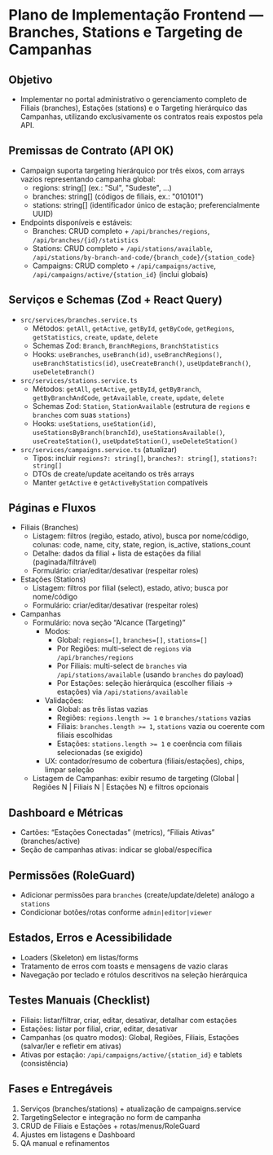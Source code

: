 # Plano de Implementação Frontend — Branches, Stations e Targeting de Campanhas

## Objetivo
- Implementar no portal administrativo o gerenciamento completo de Filiais (branches), Estações (stations) e o Targeting hierárquico das Campanhas, utilizando exclusivamente os contratos reais expostos pela API.

## Premissas de Contrato (API OK)
- Campaign suporta targeting hierárquico por três eixos, com arrays vazios representando campanha global:
  - regions: string[] (ex.: "Sul", "Sudeste", ...)
  - branches: string[] (códigos de filiais, ex.: "010101")
  - stations: string[] (identificador único de estação; preferencialmente UUID)
- Endpoints disponíveis e estáveis:
  - Branches: CRUD completo + `/api/branches/regions`, `/api/branches/{id}/statistics`
  - Stations: CRUD completo + `/api/stations/available`, `/api/stations/by-branch-and-code/{branch_code}/{station_code}`
  - Campaigns: CRUD completo + `/api/campaigns/active`, `/api/campaigns/active/{station_id}` (inclui globais)

## Serviços e Schemas (Zod + React Query)
- `src/services/branches.service.ts`
  - Métodos: `getAll`, `getActive`, `getById`, `getByCode`, `getRegions`, `getStatistics`, `create`, `update`, `delete`
  - Schemas Zod: `Branch`, `BranchRegions`, `BranchStatistics`
  - Hooks: `useBranches`, `useBranch(id)`, `useBranchRegions()`, `useBranchStatistics(id)`, `useCreateBranch()`, `useUpdateBranch()`, `useDeleteBranch()`
- `src/services/stations.service.ts`
  - Métodos: `getAll`, `getActive`, `getById`, `getByBranch`, `getByBranchAndCode`, `getAvailable`, `create`, `update`, `delete`
  - Schemas Zod: `Station`, `StationAvailable` (estrutura de `regions` e `branches` com suas `stations`)
  - Hooks: `useStations`, `useStation(id)`, `useStationsByBranch(branchId)`, `useStationsAvailable()`, `useCreateStation()`, `useUpdateStation()`, `useDeleteStation()`
- `src/services/campaigns.service.ts` (atualizar)
  - Tipos: incluir `regions?: string[]`, `branches?: string[]`, `stations?: string[]`
  - DTOs de create/update aceitando os três arrays
  - Manter `getActive` e `getActiveByStation` compatíveis

## Páginas e Fluxos
- Filiais (Branches)
  - Listagem: filtros (região, estado, ativo), busca por nome/código, colunas: code, name, city, state, region, is_active, stations_count
  - Detalhe: dados da filial + lista de estações da filial (paginada/filtrável)
  - Formulário: criar/editar/desativar (respeitar roles)
- Estações (Stations)
  - Listagem: filtros por filial (select), estado, ativo; busca por nome/código
  - Formulário: criar/editar/desativar (respeitar roles)
- Campanhas
  - Formulário: nova seção “Alcance (Targeting)”
    - Modos:
      - Global: `regions=[]`, `branches=[]`, `stations=[]`
      - Por Regiões: multi-select de `regions` via `/api/branches/regions`
      - Por Filiais: multi-select de `branches` via `/api/stations/available` (usando `branches` do payload)
      - Por Estações: seleção hierárquica (escolher filiais → estações) via `/api/stations/available`
    - Validações:
      - Global: as três listas vazias
      - Regiões: `regions.length >= 1` e `branches/stations` vazias
      - Filiais: `branches.length >= 1`, `stations` vazia ou coerente com filiais escolhidas
      - Estações: `stations.length >= 1` e coerência com filiais selecionadas (se exigido)
    - UX: contador/resumo de cobertura (filiais/estações), chips, limpar seleção
  - Listagem de Campanhas: exibir resumo de targeting (Global | Regiões N | Filiais N | Estações N) e filtros opcionais

## Dashboard e Métricas
- Cartões: “Estações Conectadas” (metrics), “Filiais Ativas” (branches/active)
- Seção de campanhas ativas: indicar se global/específica

## Permissões (RoleGuard)
- Adicionar permissões para `branches` (create/update/delete) análogo a `stations`
- Condicionar botões/rotas conforme `admin|editor|viewer`

## Estados, Erros e Acessibilidade
- Loaders (Skeleton) em listas/forms
- Tratamento de erros com toasts e mensagens de vazio claras
- Navegação por teclado e rótulos descritivos na seleção hierárquica

## Testes Manuais (Checklist)
- Filiais: listar/filtrar, criar, editar, desativar, detalhar com estações
- Estações: listar por filial, criar, editar, desativar
- Campanhas (os quatro modos): Global, Regiões, Filiais, Estações (salvar/ler e refletir em ativas)
- Ativas por estação: `/api/campaigns/active/{station_id}` e tablets (consistência)

## Fases e Entregáveis
1. Serviços (branches/stations) + atualização de campaigns.service
2. TargetingSelector e integração no form de campanha
3. CRUD de Filiais e Estações + rotas/menus/RoleGuard
4. Ajustes em listagens e Dashboard
5. QA manual e refinamentos

